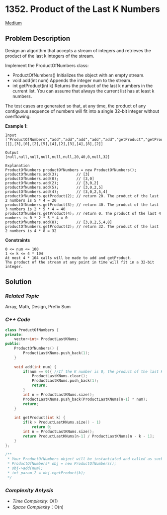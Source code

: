 # 1352. Product of the Last K Numbers
[Medium](https://leetcode.com/problems/product-of-the-last-k-numbers/description/)

## Problem Description

Design an algorithm that accepts a stream of integers and retrieves the product of the last k integers of the stream.

Implement the ProductOfNumbers class:

  - ProductOfNumbers() Initializes the object with an empty stream.
  - void add(int num) Appends the integer num to the stream.
  - int getProduct(int k) Returns the product of the last k numbers in the current list. You can assume that always the current list has at least k numbers.

The test cases are generated so that, at any time, the product of any contiguous sequence of numbers will fit into a single 32-bit integer without overflowing.

**Example 1**:
```
Input
["ProductOfNumbers","add","add","add","add","add","getProduct","getProduct","getProduct","add","getProduct"]
[[],[3],[0],[2],[5],[4],[2],[3],[4],[8],[2]]

Output
[null,null,null,null,null,null,20,40,0,null,32]

Explanation
ProductOfNumbers productOfNumbers = new ProductOfNumbers();
productOfNumbers.add(3);        // [3]
productOfNumbers.add(0);        // [3,0]
productOfNumbers.add(2);        // [3,0,2]
productOfNumbers.add(5);        // [3,0,2,5]
productOfNumbers.add(4);        // [3,0,2,5,4]
productOfNumbers.getProduct(2); // return 20. The product of the last 2 numbers is 5 * 4 = 20
productOfNumbers.getProduct(3); // return 40. The product of the last 3 numbers is 2 * 5 * 4 = 40
productOfNumbers.getProduct(4); // return 0. The product of the last 4 numbers is 0 * 2 * 5 * 4 = 0
productOfNumbers.add(8);        // [3,0,2,5,4,8]
productOfNumbers.getProduct(2); // return 32. The product of the last 2 numbers is 4 * 8 = 32  
```

**Constraints**
```
0 <= num <= 100
1 <= k <= 4 * 104
At most 4 * 104 calls will be made to add and getProduct.
The product of the stream at any point in time will fit in a 32-bit integer.
```

## Solution

### _Related Topic_
   Array, Math, Design, Prefix Sum

### _C++ Code_
```cpp
class ProductOfNumbers {
private:
    vector<int> ProductLastKNums;
public:
    ProductOfNumbers() {
        ProductLastKNums.push_back(1);
    }
    
    void add(int num) {
        if(num == 0){ //If the K number is 0, the product of the last K numbers will all be zero.
            ProductLastKNums.clear();
            ProductLastKNums.push_back(1);
            return;
        }
        int n = ProductLastKNums.size();
        ProductLastKNums.push_back(ProductLastKNums[n-1] * num);
        return;
    }
    
    int getProduct(int k) {
        if(k > ProductLastKNums.size() - 1)
            return 0;
        int n = ProductLastKNums.size();
        return ProductLastKNums[n-1] / ProductLastKNums[n - k - 1];
    }
};

/**
 * Your ProductOfNumbers object will be instantiated and called as such:
 * ProductOfNumbers* obj = new ProductOfNumbers();
 * obj->add(num);
 * int param_2 = obj->getProduct(k);
 */
```

### _Complexity Anlysis_
- _Time Complexity_: O(1)
- _Space Complexity_：O(n)
